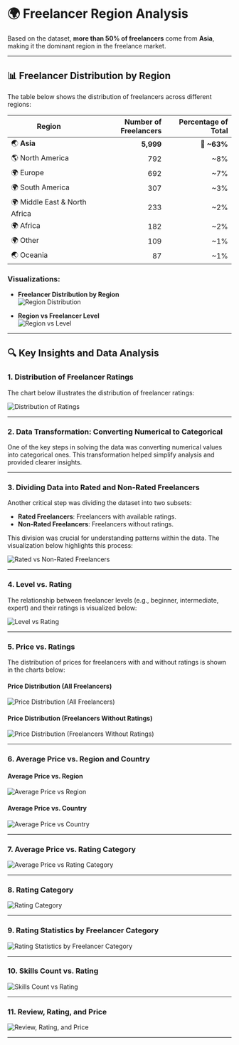 # 🌍 Freelancer Region Analysis

Based on the dataset, **more than 50% of freelancers** come from **Asia**, making it the dominant region in the freelance market.


---

## 📊 Freelancer Distribution by Region

The table below shows the distribution of freelancers across different regions:

| **Region**                     | **Number of Freelancers** | **Percentage of Total** |
|---------------------------------|---------------------------:|-------------------------:|
| 🌏 **Asia**                    | **5,999**                 | 🔹 **~63%**             |
| 🌎 North America               | 792                       | ~8%                     |
| 🌍 Europe                      | 692                       | ~7%                     |
| 🌍 South America               | 307                       | ~3%                     |
| 🌍 Middle East & North Africa  | 233                       | ~2%                     |
| 🌍 Africa                      | 182                       | ~2%                     |
| 🌍 Other                       | 109                       | ~1%                     |
| 🌏 Oceania                     | 87                        | ~1%                     |

### Visualizations:
- **Freelancer Distribution by Region**  
  ![Region Distribution](../code%20Scrapping/img/Region.png)

- **Region vs Freelancer Level**  
  ![Region vs Level](../code%20Scrapping/img/Region_Level.png)

---

## 🔍 Key Insights and Data Analysis

### 1. Distribution of Freelancer Ratings
The chart below illustrates the distribution of freelancer ratings:

![Distribution of Ratings](../code%20Scrapping/img/dis_all_data_rating.png)

---

### 2. Data Transformation: Converting Numerical to Categorical
One of the key steps in solving the data was converting numerical values into categorical ones. This transformation helped simplify analysis and provided clearer insights.

---

### 3. Dividing Data into Rated and Non-Rated Freelancers
Another critical step was dividing the dataset into two subsets:
- **Rated Freelancers**: Freelancers with available ratings.
- **Non-Rated Freelancers**: Freelancers without ratings.

This division was crucial for understanding patterns within the data. The visualization below highlights this process:

![Rated vs Non-Rated Freelancers](../code%20Scrapping/img/the_key_to_inside.png)

---

### 4. Level vs. Rating
The relationship between freelancer levels (e.g., beginner, intermediate, expert) and their ratings is visualized below:

![Level vs Rating](../code%20Scrapping/img/level_vs_label.png)

---

### 5. Price vs. Ratings
The distribution of prices for freelancers with and without ratings is shown in the charts below:

#### Price Distribution (All Freelancers)
![Price Distribution (All Freelancers)](../code%20Scrapping/img/distrbution(price).png)

#### Price Distribution (Freelancers Without Ratings)
![Price Distribution (Freelancers Without Ratings)](../code%20Scrapping/img/distrbution(price)_norating.png)

---

### 6. Average Price vs. Region and Country
#### Average Price vs. Region
![Average Price vs Region](../code%20Scrapping/img/avrage_price_vs_rigon.png)

#### Average Price vs. Country
![Average Price vs Country](../code%20Scrapping/img/avrage_price_vs_country.png)

---

### 7. Average Price vs. Rating Category
![Average Price vs Rating Category](../code%20Scrapping/img/avarage_price_(vs)_Rating_Category.png)

---

### 8. Rating Category
![Rating Category](../code%20Scrapping/img/rating_category.png)

---

### 9. Rating Statistics by Freelancer Category
![Rating Statistics by Freelancer Category](../code%20Scrapping/img/Rating_Statistics_by_Freelancer_Category.png)

---

### 10. Skills Count vs. Rating
![Skills Count vs Rating](../code%20Scrapping/img/skills_count_vs_rating.png)

---

### 11. Review, Rating, and Price
![Review, Rating, and Price](../code%20Scrapping/img/revew_rating_price.png)

---

